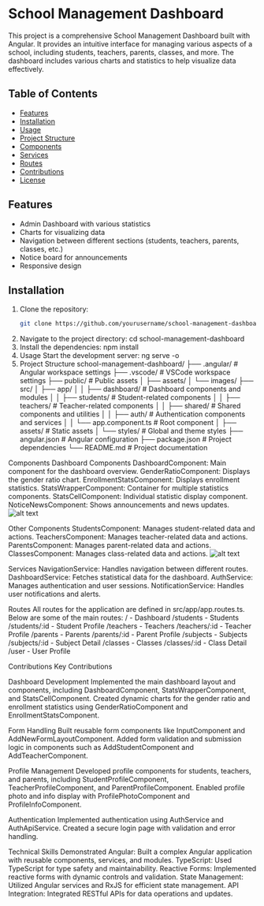 # School Management Dashboard

This project is a comprehensive School Management Dashboard built with Angular. It provides an intuitive interface for managing various aspects of a school, including students, teachers, parents, classes, and more. The dashboard includes various charts and statistics to help visualize data effectively.

## Table of Contents

- [Features](#features)
- [Installation](#installation)
- [Usage](#usage)
- [Project Structure](#project-structure)
- [Components](#components)
- [Services](#services)
- [Routes](#routes)
- [Contributions](#contributions)
- [License](#license)

## Features

- Admin Dashboard with various statistics
- Charts for visualizing data
- Navigation between different sections (students, teachers, parents, classes, etc.)
- Notice board for announcements
- Responsive design

## Installation

1. Clone the repository:
   ```sh
   git clone https://github.com/yourusername/school-management-dashboard.git
2. Navigate to the project directory:
cd school-management-dashboard
3. Install the dependencies:
npm install
4. Usage
Start the development server:
ng serve -o
5. Project Structure
school-management-dashboard/
├── .angular/               # Angular workspace settings
├── .vscode/                # VSCode workspace settings
├── public/                 # Public assets
│   ├── assets/
│   └── images/
├── src/
│   ├── app/
│   │   ├── dashboard/       # Dashboard components and modules
│   │   ├── students/        # Student-related components
│   │   ├── teachers/        # Teacher-related components
│   │   ├── shared/          # Shared components and utilities
│   │   ├── auth/            # Authentication components and services
│   │   └── app.component.ts # Root component
│   ├── assets/              # Static assets
│   └── styles/              # Global and theme styles
├── angular.json             # Angular configuration
├── package.json             # Project dependencies
└── README.md                # Project documentation


Components
Dashboard Components
    DashboardComponent: Main component for the dashboard overview.
    GenderRatioComponent: Displays the gender ratio chart.
    EnrollmentStatsComponent: Displays enrollment statistics.
    StatsWrapperComponent: Container for multiple statistics components.
    StatsCellComponent: Individual statistic display component.
    NoticeNewsComponent: Shows announcements and news updates.
    ![alt text](image.png)

Other Components
    StudentsComponent: Manages student-related data and actions.
    TeachersComponent: Manages teacher-related data and actions.
    ParentsComponent: Manages parent-related data and actions.
    ClassesComponent: Manages class-related data and actions.
    ![alt text](image-1.png)

Services
    NavigationService: Handles navigation between different routes.
    DashboardService: Fetches statistical data for the dashboard.
    AuthService: Manages authentication and user sessions.
    NotificationService: Handles user notifications and alerts.

Routes
All routes for the application are defined in src/app/app.routes.ts. Below are some of the main routes:
    / - Dashboard
    /students - Students
    /students/:id - Student Profile
    /teachers - Teachers
    /teachers/:id - Teacher Profile
    /parents - Parents
    /parents/:id - Parent Profile
    /subjects - Subjects
    /subjects/:id - Subject Detail
    /classes - Classes
    /classes/:id - Class Detail
    /user - User Profile

Contributions
Key Contributions

Dashboard Development
    Implemented the main dashboard layout and components, including DashboardComponent, StatsWrapperComponent, and StatsCellComponent.
    Created dynamic charts for the gender ratio and enrollment statistics using GenderRatioComponent and EnrollmentStatsComponent.

Form Handling
    Built reusable form components like InputComponent and AddNewFormLayoutComponent.
    Added form validation and submission logic in components such as AddStudentComponent and AddTeacherComponent.

Profile Management
    Developed profile components for students, teachers, and parents, including StudentProfileComponent, TeacherProfileComponent, and ParentProfileComponent.
    Enabled profile photo and info display with ProfilePhotoComponent and ProfileInfoComponent.

Authentication
    Implemented authentication using AuthService and AuthApiService.
    Created a secure login page with validation and error handling.

Technical Skills Demonstrated
    Angular: Built a complex Angular application with reusable components, services, and modules.
    TypeScript: Used TypeScript for type safety and maintainability.
    Reactive Forms: Implemented reactive forms with dynamic controls and validation.
    State Management: Utilized Angular services and RxJS for efficient state management.
    API Integration: Integrated RESTful APIs for data operations and updates.